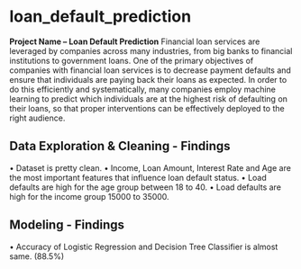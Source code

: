 # loan_default_prediction

**Project Name – Loan Default Prediction** 
Financial loan services are leveraged by companies across many industries, from big banks to financial institutions to government loans. One of the primary objectives of companies with financial loan services is to decrease payment defaults and ensure that individuals are paying back their loans as expected. In order to do this efficiently and systematically, many companies employ machine learning to predict which individuals are at the highest risk of defaulting on their loans, so that proper interventions can be effectively deployed to the right audience.

## Data Exploration & Cleaning - Findings
•	Dataset is pretty clean. 
•	Income, Loan Amount, Interest Rate and Age are the most important features that influence loan default status.
•	Load defaults are high for the age group between 18 to 40.
•	Load defaults are high for the income group 15000 to 35000.

## Modeling - Findings
•	Accuracy of Logistic Regression and Decision Tree Classifier is almost same. (88.5%)
